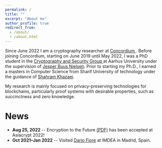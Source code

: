 ```yaml
---
permalink: /
title: ""
excerpt: "About me"
author_profile: true
redirect_from: 
  - /about/
  - /about.html
---
```


Since June 2022 I am a cryptography researcher at <a href="https://concordium.com/">Concordium </a>.
Before joining Concordium, starting on June 2019 until May 2022, I was a PhD student in the <a href="https://cs.au.dk/~orlandi/cryptogroup/">Cryptography and Security Group </a> at Aarhus University under the supervision of <a href="https://multipartycomputation.blogspot.com/p/multiparty-computation.html">Jesper Buus Nielsen</a>. Prior to starting my Ph.D., I earned a masters in Computer Science from Sharif University of technology under the guidance of <a href="http://sharif.ir/~shahram.khazaei/home.html">Shahram Khazaei</a>.


My research is mainly focused on privacy-preserving technologies for blockchains, particularly proof systems with desirable properties, such as succinctness and zero knowledge.

<!---
Prior to starting my Ph.D., I earned a masters in Computer Science from Sharif University of technology under the guidance of <a href="http://sharif.ir/~shahram.khazaei/home.html">Shahram Khazaei</a>.
-->


News
======
* **Aug 25, 2022** -- Encryption to the Future <a href="https://eprint.iacr.org/2021/1423.pdf">(PDF)</a> has been accepted at Asiacrypt 2022!
* **Oct 2021–Jan 2022** -- Visited <a href="https://www.dariofiore.it/">Dario Fiore</a> at IMDEA in Madrid, Spain.